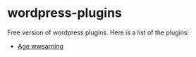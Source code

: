# wordpress-plugins
Free version of wordpress plugins. Here is a list of the plugins:


<ul dir="auto">
<li><a href="https://github.com/osclass/plugin-agewarning">Age wwearning</a></li>

</ul>
